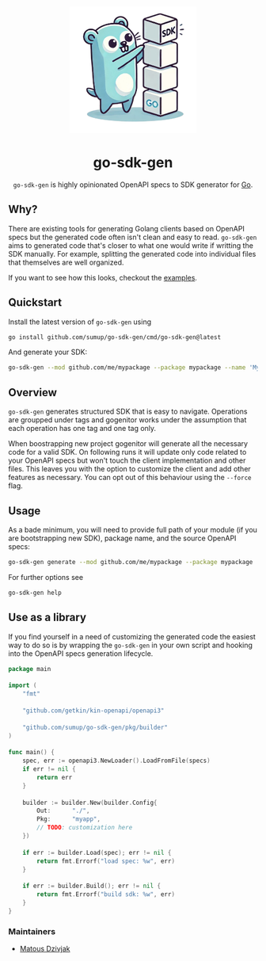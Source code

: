 <div align="center">

<img src=".github/logo.png" width="256">

# go-sdk-gen

`go-sdk-gen` is highly opinionated OpenAPI specs to SDK generator for [Go](https://go.dev/).

</div>

## Why?

There are existing tools for generating Golang clients based on OpenAPI specs but the generated code often isn't clean and easy to read. `go-sdk-gen` aims to generated code that's closer to what one would write if writting the SDK manually. For example, splitting the generated code into individual files that themselves are well organized.

If you want to see how this looks, checkout the [examples](./examples).

## Quickstart

Install the latest version of `go-sdk-gen` using

```sh
go install github.com/sumup/go-sdk-gen/cmd/go-sdk-gen@latest
```

And generate your SDK:

```sh
go-sdk-gen --mod github.com/me/mypackage --package mypackage --name 'My API' ./openapi.yaml
```

## Overview

`go-sdk-gen` generates structured SDK that is easy to navigate. Operations are groupped under tags and gogenitor works under the assumption that each operation has one tag and one tag only.

When boostrapping new project gogenitor will generate all the necessary code for a valid SDK. On following runs it will update only code related to your OpenAPI specs but won't touch the client implementation and other files. This leaves you with the option to customize the client and add other features as necessary. You can opt out of this behaviour using the `--force` flag.

## Usage

As a bade minimum, you will need to provide full path of your module (if you are bootstrapping new SDK), package name, and the source OpenAPI specs:

```sh
go-sdk-gen generate --mod github.com/me/mypackage --package mypackage ./openapi.yaml
```

For further options see

```sh
go-sdk-gen help
```

## Use as a library

If you find yourself in a need of customizing the generated code the easiest way to do so is by wrapping the `go-sdk-gen` in your own script and hooking into the OpenAPI specs generation lifecycle.

```go
package main

import (
	"fmt"

	"github.com/getkin/kin-openapi/openapi3"

	"github.com/sumup/go-sdk-gen/pkg/builder"
)

func main() {
	spec, err := openapi3.NewLoader().LoadFromFile(specs)
	if err != nil {
		return err
	}

	builder := builder.New(builder.Config{
		Out:      "./",
		Pkg:      "myapp",
		// TODO: customization here
	})

	if err := builder.Load(spec); err != nil {
		return fmt.Errorf("load spec: %w", err)
	}

	if err := builder.Build(); err != nil {
		return fmt.Errorf("build sdk: %w", err)
	}
}
```

### Maintainers

- [Matous Dzivjak](mailto:matous.dzivjak@sumup.com)

